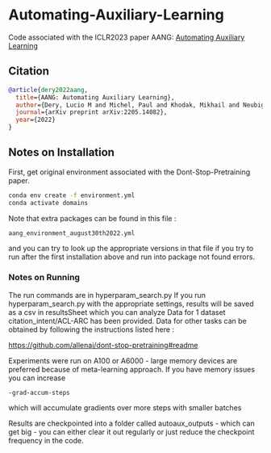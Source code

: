 # Automating-Auxiliary-Learning
Code associated with the ICLR2023 paper AANG: [Automating Auxiliary Learning](https://openreview.net/forum?id=vtVDI3w_BLL)

## Citation


```bibtex
@article{dery2022aang,
  title={AANG: Automating Auxiliary Learning},
  author={Dery, Lucio M and Michel, Paul and Khodak, Mikhail and Neubig, Graham and Talwalkar, Ameet},
  journal={arXiv preprint arXiv:2205.14082},
  year={2022}
}
```

## Notes on Installation

First, get original environment associated with the Dont-Stop-Pretraining paper.
```bash
conda env create -f environment.yml
conda activate domains
```
Note that extra packages can be found in this file :
```
aang_environment_august30th2022.yml
```
and you can try to look up the appropriate versions in that  file if you try to run after the first installation above and run into package not found errors.



### Notes on Running
The run commands are in hyperparam_search.py 
If you run hyperparam_search.py with the appropriate settings, results will be saved as a csv in resultsSheet which you can analyze
Data for 1 dataset citation_intent/ACL-ARC has been provided. Data for other tasks can be obtained by following the instructions listed here : 

https://github.com/allenai/dont-stop-pretraining#readme
 
Experiments were run on A100 or A6000 - large memory devices are preferred because of meta-learning approach. If you have memory issues you can increase 

`-grad-accum-steps`

which will accumulate gradients over more steps with smaller batches

Results are checkpointed into a folder called autoaux_outputs - which can get big - you can either clear it out regularly or just reduce the checkpoint frequency in the code.
